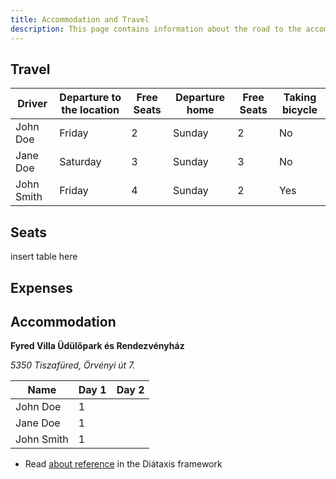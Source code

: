 ```yaml
---
title: Accommodation and Travel
description: This page contains information about the road to the accommodation and its expenses.
---
```


## Travel
<table>
    <thead>
        <tr>
            <th>Driver</th>
            <th>Departure to the location</th>
            <th>Free Seats</th>
            <th>Departure home</th>
            <th>Free Seats</th>
            <th>Taking bicycle</th>
        </tr>
    </thead>
    <tbody>
        <tr>
            <td>John Doe</td>
            <td>Friday</td>
            <td>2</td>
            <td>Sunday</td>
            <td>2</td>
            <td>No</td>
        </tr>
        <tr>
            <td>Jane Doe</td>
            <td>Saturday</td>
            <td>3</td>
            <td>Sunday</td>
            <td>3</td>
            <td>No</td>
        </tr>
        <tr>
            <td>John Smith</td>
            <td>Friday</td>
            <td>4</td>
            <td>Sunday</td>
            <td>2</td>
            <td>Yes</td>
        </tr>
    </tbody>
</table>

## Seats

insert table here

## Expenses

## Accommodation

**Fyred Villa Üdülőpark és Rendezvényház**

<address>5350 Tiszafüred, Örvényi út 7.</address>

<table>
    <thead>
        <tr>
            <th>Name</th>
            <th>Day 1</th>
            <th>Day 2</th>
        </tr>
    </thead>
    <tbody>
        <tr>
            <td>John Doe</td>
            <td>1</td>
            <td></td>
        </tr>
        <tr>
            <td>Jane Doe</td>
            <td>1</td>
            <td></td>
            </tr>
        <tr>
            <td>John Smith</td>
            <td>1</td>
            <td></td>
        </tr>
    </tbody>
</table>

- Read [about reference](https://diataxis.fr/reference/) in the Diátaxis framework
